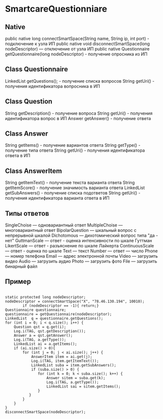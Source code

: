 # SmartcareQuestionniare

<h2>Native</h2>

public native long connectSmartSpace(String name, String ip, int port) - подключение к узла ИП
public native void disconnectSmartSpace(long nodeDescriptor) — отключение от узла ИП
public native Questionnaire  getQuestionnaire(long nodeDescriptor) - получение опросника из ИП

<h2>Class Questionnaire</h2> 

LinkedList <Question> getQuestions(); - получение списка вопросов
String getUri() - получения идентификатора вопросника в ИП

<h2>Class Question </h2>

String getDescription()  - получение вопроса
String getUri() - получения идентификатора вопрос в ИП
Answer getAnswer() - получение ответа

<h2>Class Answer </h2>

String getItems() - получение вариантов ответа
String getType() - получение типа ответа
String getUri() - получения идентификатора ответа в ИП

<h2>Class AnswerItem</h2> 

String getItemText() - получение текста варианта ответа
String getItemScore() - получение значимость варианта ответа
LinkedList<Answer> getSubAnswers() - получение списка подответов
String getUri() - получения идентификатора варианта ответа в ИП

<h2>Типы ответов</h2>

SingleChoise —  одновариантный ответ
MultipleChoise — многовариантный ответ
BipolarQuestion — шкальный вопрос с непрерывной шкалой
Dichotomous — дихотомический вопрос типа "да - нет"
GuttmanScale — ответ - оценка интенсивности по шкале Гуттман
LikertScale — ответ - разъяснение по шкале Лайкерта
ContinuousScale —  ответ - оценка по шкале
Text —  текст
Number —  ответ — число
Phone —  номер телефона
Email —  адрес электронной почты
Video —  загрузить видео
Audio —  загрузить аудио
Photo —  загрузить фото 
File —  загрузить бинарный файл

<h2>Пример</h2>
<code>
static protected long nodeDescriptor;
nodeDescriptor = connectSmartSpace("X", "78.46.130.194", 10010);
        if (nodeDescriptor == -1){ return;}	
Questionnaire questionnaire;
questionnaire = getQuestionnaire(nodeDescriptor);
LinkedList <Question> q = questionnaire.getQuestions();
for (int i = 0; i < q.size(); i++) {
    Question qst = q.get(i);
    Log.i(TAG, qst.getDescription());
    Answer a = qst.getAnswer();
    Log.i(TAG, a.getType());
    LinkedList<AnswerItem> ai = a.getItems();
    if (ai.size() > 0){
        for (int j = 0; j < ai.size(); j++) {
            AnswerItem item = ai.get(j);
            Log.i(TAG, item.getItemText());
            LinkedList<Answer> suba = item.getSubAnswers();
            if (suba.size() > 0) {
               for (int k = 0; k < suba.size(); k++) {
                   Answer sitem = suba.get(k);
                   Log.i(TAG, a.getType());
                   LinkedList<AnswerItem> sai = sitem.getItems();
               }
           }
        }
    }
}
disconnectSmartSpace(nodeDescriptor);
</code>

